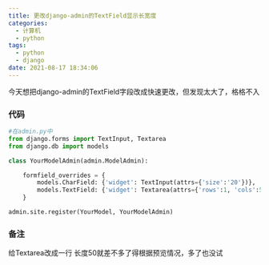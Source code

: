 ```yaml
---
title: 更改django-admin的TextField显示长宽度
categories:
  - 计算机
  - python
tags:
  - python
  - django
date: 2021-08-17 18:34:06
---
```

今天想把django-admin的TextField字段改成快速更改，但发现太大了，格格不入
<!-- more -->
### 代码
```python
#在admin.py中
from django.forms import TextInput, Textarea
from django.db import models

class YourModelAdmin(admin.ModelAdmin):

    formfield_overrides = {
        models.CharField: {'widget': TextInput(attrs={'size':'20'})},
        models.TextField: {'widget': Textarea(attrs={'rows':1, 'cols':50})},
    }

admin.site.register(YourModel, YourModelAdmin)
```
### 备注
给Textarea改成一行 长度50就差不多了得根据预览情况，多了也没试